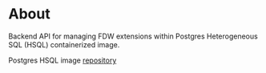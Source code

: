 # About
Backend API for managing FDW extensions within Postgres Heterogeneous SQL (HSQL) containerized image.

Postgres HSQL image [repository](https://github.com/AmebaBrain/postgres_docker_images)
